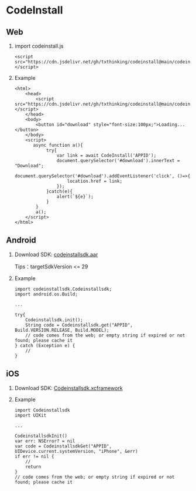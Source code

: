 # CodeInstall

## Web

1. import codeinstall.js

    ```
    <script src="https://cdn.jsdelivr.net/gh/txthinking/codeinstall@main/codeinstall.js"></script>
    ```

2. Example

    ```
    <html>
        <head>
            <script src="https://cdn.jsdelivr.net/gh/txthinking/codeinstall@main/codeinstall.js"></script>
        </head>
        <body>
            <button id="download" style="font-size:100px;">Loading...</button>
        </body>
        <script>
           async function a(){
                try{
                    var link = await CodeInstall('APPID');
                    document.querySelector('#download').innerText = "Download";
                    document.querySelector('#download').addEventListener('click', ()=>{
                        location.href = link;
                    });
                }catch(e){
                    alert(`${e}`);
                }
            }
            a();
        </script>
    </html>
    ```

## Android

1. Download SDK: [codeinstallsdk.aar](codeinstallsdk.aar)

    Tips：targetSdkVersion <= 29

2. Example

    ```
    import codeinstallsdk.Codeinstallsdk;
    import android.os.Build;

    ...

    try{
        Codeinstallsdk.init();
        String code = Codeinstallsdk.get("APPID", Build.VERSION.RELEASE, Build.MODEL);
        // code comes from the web; or empty string if expired or not found; please cache it
    } catch (Exception e) {
        //
    }

    ```

## iOS

1. Download SDK: [Codeinstallsdk.xcframework](Codeinstallsdk.xcframework.zip)

2. Example

    ```
    import Codeinstallsdk
    import UIKit

    ...

    CodeinstallsdkInit()
    var err: NSError? = nil
    var code = CodeinstallsdkGet("APPID", UIDevice.current.systemVersion, "iPhone", &err)
    if err != nil {
        //
        return
    }
    // code comes from the web; or empty string if expired or not found; please cache it
    ```

